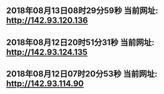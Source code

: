 ## 2018年08月13日08时29分59秒 当前网址: http://142.93.120.136
## 2018年08月12日20时51分31秒 当前网址: http://142.93.124.135
## 2018年08月12日07时20分53秒 当前网址: http://142.93.114.90
